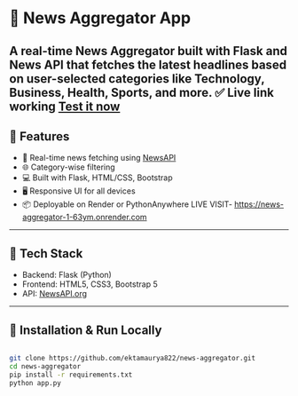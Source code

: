 # 📰 News Aggregator App

A real-time News Aggregator built with Flask and News API that fetches the latest headlines based on user-selected categories like Technology, Business, Health, Sports, and more.
✅ Live link working	[Test it now](https://news-aggregator-1-63ym.onrender.com)
---

## 📌 Features

- 🔎 Real-time news fetching using [NewsAPI](https://newsapi.org)
- 🌐 Category-wise filtering
- 💻 Built with Flask, HTML/CSS, Bootstrap
- 🖥️ Responsive UI for all devices
- 📦 Deployable on Render or PythonAnywhere
LIVE VISIT- https://news-aggregator-1-63ym.onrender.com
---

## 🚀 Tech Stack

- Backend: Flask (Python)
- Frontend: HTML5, CSS3, Bootstrap 5
- API: [NewsAPI.org](https://newsapi.org)

---

## 🔧 Installation & Run Locally

```bash

git clone https://github.com/ektamaurya822/news-aggregator.git
cd news-aggregator
pip install -r requirements.txt
python app.py

